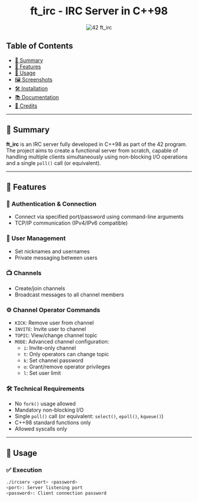 <div align="center">
  <h1 align="center">
    <br>ft_irc - IRC Server in C++98</br>
  </h1>
  <p align="center">
    <img src="https://img.shields.io/badge/42-FT_IRC-blue?style=flat-square" alt="42 ft_irc"/>
  </p>
</div>

## Table of Contents
- [🧠 Summary](#-summary)
- [💬 Features](#-features)
- [🚀 Usage](#-usage)
- [🖼 Screenshots](#-screenshots)
- [🛠 Installation](#-installation)
- [📚 Documentation](#-documentation)
- [🤝 Credits](#-credits)

---

## 🧠 Summary

**ft_irc** is an IRC server fully developed in C++98 as part of the 42 program. The project aims to create a functional server from scratch, capable of handling multiple clients simultaneously using non-blocking I/O operations and a single `poll()` call (or equivalent).

---

## 💬 Features

### 🔐 Authentication & Connection
- Connect via specified port/password using command-line arguments
- TCP/IP communication (IPv4/IPv6 compatible)

### 👥 User Management
- Set nicknames and usernames
- Private messaging between users

### 📺 Channels
- Create/join channels
- Broadcast messages to all channel members

### ⚙️ Channel Operator Commands
- `KICK`: Remove user from channel
- `INVITE`: Invite user to channel
- `TOPIC`: View/change channel topic
- `MODE`: Advanced channel configuration:
  - `i`: Invite-only channel
  - `t`: Only operators can change topic
  - `k`: Set channel password
  - `o`: Grant/remove operator privileges
  - `l`: Set user limit

### 🛠 Technical Requirements
- No `fork()` usage allowed
- Mandatory non-blocking I/O
- Single `poll()` call (or equivalent: `select()`, `epoll()`, `kqueue()`)
- C++98 standard functions only
- Allowed syscalls only

---

## 🚀 Usage

### ✅ Execution
```sh
./ircserv <port> <password>
<port>: Server listening port
<password>: Client connection password
```
